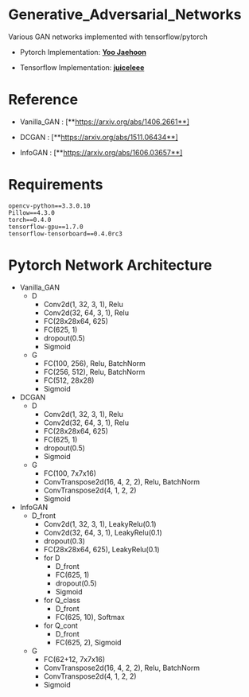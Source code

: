 # Generative_Adversarial_Networks

Various GAN networks implemented with tensorflow/pytorch

* Pytorch Implementation: [**Yoo Jaehoon**](https://github.com/Ugness/)

* Tensorflow Implementation: [**juiceleee**](https://github.com/juiceleee/)

# Reference
* Vanilla_GAN : [**https://arxiv.org/abs/1406.2661**]

* DCGAN : [**https://arxiv.org/abs/1511.06434**]

* InfoGAN : [**https://arxiv.org/abs/1606.03657**]

# Requirements
```
opencv-python==3.3.0.10
Pillow==4.3.0
torch==0.4.0
tensorflow-gpu==1.7.0
tensorflow-tensorboard==0.4.0rc3
```

# Pytorch Network Architecture
  * Vanilla_GAN
    - D
      + Conv2d(1, 32, 3, 1), Relu
      + Conv2d(32, 64, 3, 1), Relu
      + FC(28x28x64, 625)
      + FC(625, 1)
      + dropout(0.5)
      + Sigmoid
    - G
      + FC(100, 256), Relu, BatchNorm
      + FC(256, 512), Relu, BatchNorm
      + FC(512, 28x28)
      + Sigmoid
  * DCGAN
    - D
      + Conv2d(1, 32, 3, 1), Relu
      + Conv2d(32, 64, 3, 1), Relu
      + FC(28x28x64, 625)
      + FC(625, 1)
      + dropout(0.5)
      + Sigmoid
    - G
      + FC(100, 7x7x16)
      + ConvTranspose2d(16, 4, 2, 2), Relu, BatchNorm
      + ConvTranspose2d(4, 1, 2, 2)
      + Sigmoid
  * InfoGAN
    - D_front
      + Conv2d(1, 32, 3, 1), LeakyRelu(0.1)
      + Conv2d(32, 64, 3, 1), LeakyRelu(0.1)
      + dropout(0.3)
      + FC(28x28x64, 625), LeakyRelu(0.1)
      - for D
        + D_front
        + FC(625, 1)
        + dropout(0.5)
        + Sigmoid
      - for Q_class
        + D_front
        + FC(625, 10), Softmax
      - for Q_cont
        + D_front
        + FC(625, 2), Sigmoid
    - G
      + FC(62+12, 7x7x16)
      + ConvTranspose2d(16, 4, 2, 2), Relu, BatchNorm
      + ConvTranspose2d(4, 1, 2, 2)
      + Sigmoid
